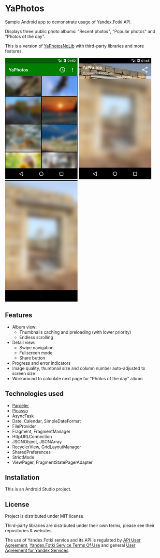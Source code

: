 # YaPhotos

Sample Android app to demonstrate usage of Yandex.Fotki API.

Displays three public photo albums: "Recent photos", "Popular photos" and "Photos of the day".

This is a version of [YaPhotosNoLib](https://github.com/gmk57/ya-photos-no-lib) with third-party libraries and more features.

![Album view](app/src/main/screen_album.png)  ![Photo view](app/src/main/screen_photo.png)  ![Fullscreen view](app/src/main/screen_full.png)

## Features

* Album view:
  * Thumbnails caching and preloading (with lower priority)
  * Endless scrolling
* Detail view:
  * Swipe navigation
  * Fullscreen mode
  * Share button
* Progress and error indicators
* Image quality, thumbnail size and column number auto-adjusted to screen size
* Workaround to calculate next page for "Photos of the day" album

## Technologies used

* [Parceler](https://github.com/johncarl81/parceler)
* [Picasso](https://github.com/square/picasso)
* AsyncTask
* Date, Calendar, SimpleDateFormat
* FileProvider
* Fragment, FragmentManager
* HttpURLConnection
* JSONObject, JSONArray
* RecyclerView, GridLayoutManager
* SharedPreferences
* StrictMode
* ViewPager, FragmentStatePagerAdapter

## Installation

This is an Android Studio project.

## License

Project is distributed under MIT license.

Third-party libraries are distributed under their own terms, please see their repositories & websites.

The use of Yandex.Fotki service and its API is regulated by [API User Agreement](https://yandex.ru/legal/fotki_api/), [Yandex.Fotki Service Terms Of Use](https://yandex.ru/legal/fotki_termsofuse/) and general [User Agreement for Yandex Services](https://yandex.com/legal/rules/).